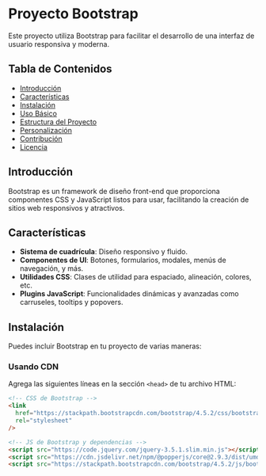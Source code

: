 # Proyecto Bootstrap

Este proyecto utiliza Bootstrap para facilitar el desarrollo de una interfaz de usuario responsiva y moderna.

## Tabla de Contenidos

- [Introducción](#introducción)
- [Características](#características)
- [Instalación](#instalación)
- [Uso Básico](#uso-básico)
- [Estructura del Proyecto](#estructura-del-proyecto)
- [Personalización](#personalización)
- [Contribución](#contribución)
- [Licencia](#licencia)

## Introducción

Bootstrap es un framework de diseño front-end que proporciona componentes CSS y JavaScript listos para usar, facilitando la creación de sitios web responsivos y atractivos.

## Características

- **Sistema de cuadrícula**: Diseño responsivo y fluido.
- **Componentes de UI**: Botones, formularios, modales, menús de navegación, y más.
- **Utilidades CSS**: Clases de utilidad para espaciado, alineación, colores, etc.
- **Plugins JavaScript**: Funcionalidades dinámicas y avanzadas como carruseles, tooltips y popovers.

## Instalación

Puedes incluir Bootstrap en tu proyecto de varias maneras:

### Usando CDN

Agrega las siguientes líneas en la sección `<head>` de tu archivo HTML:

```html
<!-- CSS de Bootstrap -->
<link
  href="https://stackpath.bootstrapcdn.com/bootstrap/4.5.2/css/bootstrap.min.css"
  rel="stylesheet"
/>

<!-- JS de Bootstrap y dependencias -->
<script src="https://code.jquery.com/jquery-3.5.1.slim.min.js"></script>
<script src="https://cdn.jsdelivr.net/npm/@popperjs/core@2.9.3/dist/umd/popper.min.js"></script>
<script src="https://stackpath.bootstrapcdn.com/bootstrap/4.5.2/js/bootstrap.min.js"></script>
```
